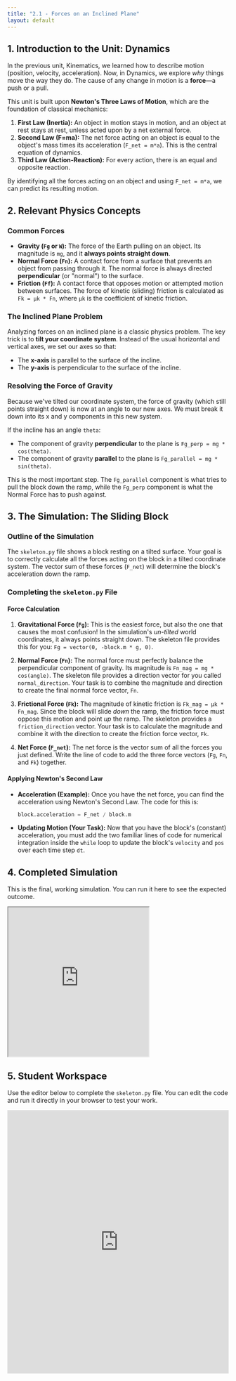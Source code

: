 ```yaml
---
title: "2.1 - Forces on an Inclined Plane"
layout: default
---
```


## 1. Introduction to the Unit: Dynamics

In the previous unit, Kinematics, we learned how to describe motion (position, velocity, acceleration). Now, in Dynamics, we explore *why* things move the way they do. The cause of any change in motion is a **force**—a push or a pull.

This unit is built upon **Newton's Three Laws of Motion**, which are the foundation of classical mechanics:
1.  **First Law (Inertia):** An object in motion stays in motion, and an object at rest stays at rest, unless acted upon by a net external force.
2.  **Second Law (F=ma):** The net force acting on an object is equal to the object's mass times its acceleration (`F_net = m*a`). This is the central equation of dynamics.
3.  **Third Law (Action-Reaction):** For every action, there is an equal and opposite reaction.

By identifying all the forces acting on an object and using `F_net = m*a`, we can predict its resulting motion.

## 2. Relevant Physics Concepts

### Common Forces
- **Gravity (`Fg` or `W`):** The force of the Earth pulling on an object. Its magnitude is `mg`, and it **always points straight down**.
- **Normal Force (`Fn`):** A contact force from a surface that prevents an object from passing through it. The normal force is always directed **perpendicular** (or "normal") to the surface.
- **Friction (`Ff`):** A contact force that opposes motion or attempted motion between surfaces. The force of kinetic (sliding) friction is calculated as `Fk = μk * Fn`, where `μk` is the coefficient of kinetic friction.

### The Inclined Plane Problem

Analyzing forces on an inclined plane is a classic physics problem. The key trick is to **tilt your coordinate system**. Instead of the usual horizontal and vertical axes, we set our axes so that:
- The **x-axis** is parallel to the surface of the incline.
- The **y-axis** is perpendicular to the surface of the incline.

### Resolving the Force of Gravity

Because we've tilted our coordinate system, the force of gravity (which still points straight down) is now at an angle to our new axes. We must break it down into its x and y components in this new system.

If the incline has an angle `theta`:
- The component of gravity **perpendicular** to the plane is `Fg_perp = mg * cos(theta)`.
- The component of gravity **parallel** to the plane is `Fg_parallel = mg * sin(theta)`.

This is the most important step. The `Fg_parallel` component is what tries to pull the block down the ramp, while the `Fg_perp` component is what the Normal Force has to push against.

## 3. The Simulation: The Sliding Block

### Outline of the Simulation

The `skeleton.py` file shows a block resting on a tilted surface. Your goal is to correctly calculate all the forces acting on the block in a tilted coordinate system. The vector sum of these forces (`F_net`) will determine the block's acceleration down the ramp.

### Completing the `skeleton.py` File

#### **Force Calculation**

1.  **Gravitational Force (`Fg`):** This is the easiest force, but also the one that causes the most confusion! In the simulation's *un-tilted* world coordinates, it always points straight down. The skeleton file provides this for you: `Fg = vector(0, -block.m * g, 0)`.

2.  **Normal Force (`Fn`):** The normal force must perfectly balance the perpendicular component of gravity. Its magnitude is `Fn_mag = mg * cos(angle)`. The skeleton file provides a direction vector for you called `normal_direction`. Your task is to combine the magnitude and direction to create the final normal force vector, `Fn`.

3.  **Frictional Force (`Fk`):** The magnitude of kinetic friction is `Fk_mag = μk * Fn_mag`. Since the block will slide *down* the ramp, the friction force must oppose this motion and point *up* the ramp. The skeleton provides a `friction_direction` vector. Your task is to calculate the magnitude and combine it with the direction to create the friction force vector, `Fk`.

4.  **Net Force (`F_net`):** The net force is the vector sum of all the forces you just defined. Write the line of code to add the three force vectors (`Fg`, `Fn`, and `Fk`) together.

#### **Applying Newton's Second Law**

- **Acceleration (Example):** Once you have the net force, you can find the acceleration using Newton's Second Law. The code for this is:
  ```python
  block.acceleration = F_net / block.m
  ```
- **Updating Motion (Your Task):** Now that you have the block's (constant) acceleration, you must add the two familiar lines of code for numerical integration inside the `while` loop to update the block's `velocity` and `pos` over each time step `dt`.

## 4. Completed Simulation

This is the final, working simulation. You can run it here to see the expected outcome.

<iframe src="https://glowscript.org/#/user/cglenz/folder/APSimulations/program/2.1-complete.py" width="320" height="340"></iframe>

## 5. Student Workspace

Use the editor below to complete the `skeleton.py` file. You can edit the code and run it directly in your browser to test your work.

<iframe src="https://trinket.io/embed/glowscript/802926b2c58c" width="100%" height="600" frameborder="0" marginwidth="0" marginheight="0" allowfullscreen></iframe>

